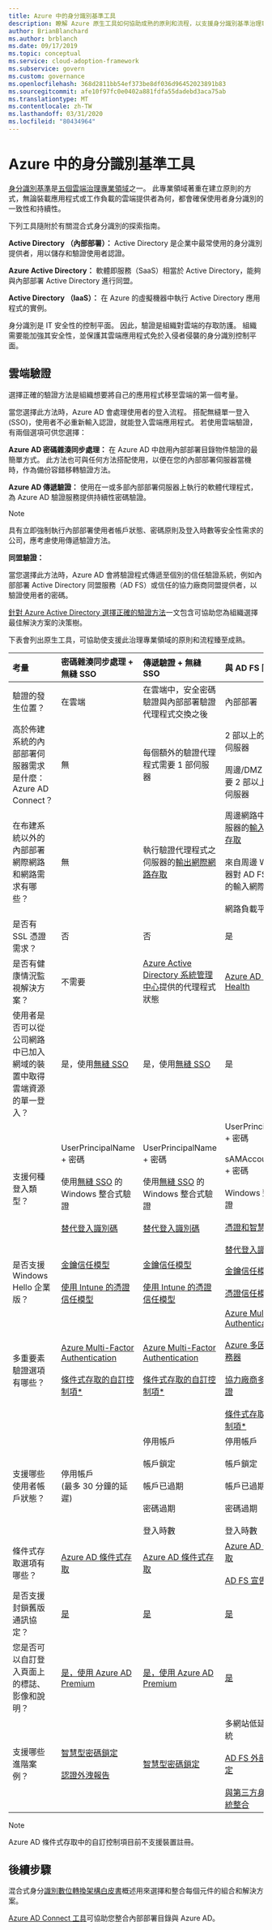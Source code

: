 ```yaml
---
title: Azure 中的身分識別基準工具
description: 瞭解 Azure 原生工具如何協助成熟的原則和流程，以支援身分識別基準治理專業領域。
author: BrianBlanchard
ms.author: brblanch
ms.date: 09/17/2019
ms.topic: conceptual
ms.service: cloud-adoption-framework
ms.subservice: govern
ms.custom: governance
ms.openlocfilehash: 368d2811bb54ef373be8df036d96452023891b83
ms.sourcegitcommit: afe10f97fc0e0402a881fdfa55dadebd3aca75ab
ms.translationtype: MT
ms.contentlocale: zh-TW
ms.lasthandoff: 03/31/2020
ms.locfileid: "80434964"
---
```

# <a name="identity-baseline-tools-in-azure"></a>Azure 中的身分識別基準工具

[身分識別基準](./index.md)是[五個雲端治理專業領域](../governance-disciplines.md)之一。 此專業領域著重在建立原則的方式，無論裝載應用程式或工作負載的雲端提供者為何，都會確保使用者身分識別的一致性和持續性。

下列工具隨附於有關混合式身分識別的探索指南。

**Active Directory （內部部署）：** Active Directory 是企業中最常使用的身分識別提供者，用以儲存和驗證使用者認證。

**Azure Active Directory：** 軟體即服務（SaaS）相當於 Active Directory，能夠與內部部署 Active Directory 進行同盟。

**Active Directory （IaaS）：** 在 Azure 的虛擬機器中執行 Active Directory 應用程式的實例。

身分識別是 IT 安全性的控制平面。 因此，驗證是組織對雲端的存取防護。 組織需要能加強其安全性，並保護其雲端應用程式免於入侵者侵襲的身分識別控制平面。

## <a name="cloud-authentication"></a>雲端驗證

選擇正確的驗證方法是組織想要將自己的應用程式移至雲端的第一個考量。

當您選擇此方法時，Azure AD 會處理使用者的登入流程。 搭配無縫單一登入 (SSO)，使用者不必重新輸入認證，就能登入雲端應用程式。 若使用雲端驗證，有兩個選項可供您選擇：

**Azure AD 密碼雜湊同步處理：** 在 Azure AD 中啟用內部部署目錄物件驗證的最簡單方式。 此方法也可與任何方法搭配使用，以便在您的內部部署伺服器當機時，作為備份容錯移轉驗證方法。

**Azure AD 傳遞驗證：** 使用在一或多部內部部署伺服器上執行的軟體代理程式，為 Azure AD 驗證服務提供持續性密碼驗證。

> [!NOTE]
> 具有立即強制執行內部部署使用者帳戶狀態、密碼原則及登入時數等安全性需求的公司，應考慮使用傳遞驗證方法。

**同盟驗證：**

當您選擇此方法時，Azure AD 會將驗證程式傳遞至個別的信任驗證系統，例如內部部署 Active Directory 同盟服務（AD FS）或信任的協力廠商同盟提供者，以驗證使用者的密碼。

[針對 Azure Active Directory 選擇正確的驗證方法](https://docs.microsoft.com/azure/active-directory/hybrid/choose-ad-authn)一文包含可協助您為組織選擇最佳解決方案的決策樹。

下表會列出原生工具，可協助使支援此治理專業領域的原則和流程臻至成熟。

<!-- markdownlint-disable MD033 -->

|考量|密碼雜湊同步處理 + 無縫 SSO|傳遞驗證 + 無縫 SSO|與 AD FS 同盟|
|:-----|:-----|:-----|:-----|
|驗證的發生位置？|在雲端|在雲端中，安全密碼驗證與內部部署驗證代理程式交換之後|內部部署|
|高於佈建系統的內部部署伺服器需求是什麼：Azure AD Connect？|無|每個額外的驗證代理程式需要 1 部伺服器|2 部以上的 AD FS 伺服器<br><br>周邊/DMZ 網路中需要 2 部以上的 WAP 伺服器|
|在布建系統以外的內部部署網際網路和網路需求有哪些？|無|執行驗證代理程式之伺服器的[輸出網際網路存取](https://docs.microsoft.com/azure/active-directory/hybrid/how-to-connect-pta-quick-start)|周邊網路中 WAP 伺服器的[輸入網際網路存取](https://docs.microsoft.com/windows-server/identity/ad-fs/overview/ad-fs-requirements)<br><br>來自周邊 WAP 伺服器對 AD FS 伺服器的輸入網際網路存取<br><br>網路負載平衡|
|是否有 SSL 憑證需求？|否|否|是|
|是否有健康情況監視解決方案？|不需要|[Azure Active Directory 系統管理中心](https://docs.microsoft.com/azure/active-directory/hybrid/tshoot-connect-pass-through-authentication)提供的代理程式狀態|[Azure AD Connect Health](https://docs.microsoft.com/azure/active-directory/hybrid/how-to-connect-health-adfs)|
|使用者是否可以從公司網路中已加入網域的裝置中取得雲端資源的單一登入？|是，使用[無縫 SSO](https://docs.microsoft.com/azure/active-directory/hybrid/how-to-connect-sso)|是，使用[無縫 SSO](https://docs.microsoft.com/azure/active-directory/hybrid/how-to-connect-sso)|是|
|支援何種登入類型？|UserPrincipalName + 密碼<br><br>使用[無縫 SSO](https://docs.microsoft.com/azure/active-directory/hybrid/how-to-connect-sso) 的 Windows 整合式驗證<br><br>[替代登入識別碼](https://docs.microsoft.com/azure/active-directory/hybrid/how-to-connect-install-custom)|UserPrincipalName + 密碼<br><br>使用[無縫 SSO](https://docs.microsoft.com/azure/active-directory/hybrid/how-to-connect-sso) 的 Windows 整合式驗證<br><br>[替代登入識別碼](https://docs.microsoft.com/azure/active-directory/hybrid/how-to-connect-pta-faq)|UserPrincipalName + 密碼<br><br>sAMAccountName + 密碼<br><br>Windows 整合式驗證<br><br>[憑證和智慧卡驗證](https://docs.microsoft.com/windows-server/identity/ad-fs/operations/configure-user-certificate-authentication)<br><br>[替代登入識別碼](https://docs.microsoft.com/windows-server/identity/ad-fs/operations/configuring-alternate-login-id)|
|是否支援 Windows Hello 企業版？|[金鑰信任模型](https://docs.microsoft.com/windows/security/identity-protection/hello-for-business/hello-identity-verification)<br><br>[使用 Intune 的憑證信任模型](https://microscott.azurewebsites.net/2017/12/16/setting-up-windows-hello-for-business-with-intune)|[金鑰信任模型](https://docs.microsoft.com/windows/security/identity-protection/hello-for-business/hello-identity-verification)<br><br>[使用 Intune 的憑證信任模型](https://microscott.azurewebsites.net/2017/12/16/setting-up-windows-hello-for-business-with-intune)|[金鑰信任模型](https://docs.microsoft.com/windows/security/identity-protection/hello-for-business/hello-identity-verification)<br><br>[憑證信任模型](https://docs.microsoft.com/windows/security/identity-protection/hello-for-business/hello-key-trust-adfs)|
|多重要素驗證選項有哪些？|[Azure Multi-Factor Authentication](https://docs.microsoft.com/azure/multi-factor-authentication)<br><br>[條件式存取的自訂控制項*](https://docs.microsoft.com/azure/active-directory/conditional-access/controls#custom-controls-preview)|[Azure Multi-Factor Authentication](https://docs.microsoft.com/azure/multi-factor-authentication)<br><br>[條件式存取的自訂控制項*](https://docs.microsoft.com/azure/active-directory/conditional-access/controls#custom-controls-preview)|[Azure Multi-Factor Authentication](https://docs.microsoft.com/azure/multi-factor-authentication)<br><br>[Azure 多因素驗證服務器](https://docs.microsoft.com/azure/active-directory/authentication/howto-mfaserver-deploy)<br><br>[協力廠商多重要素驗證](https://docs.microsoft.com/windows-server/identity/ad-fs/operations/configure-additional-authentication-methods-for-ad-fs)<br><br>[條件式存取的自訂控制項*](https://docs.microsoft.com/azure/active-directory/conditional-access/controls#custom-controls-preview)|
|支援哪些使用者帳戶狀態？|停用帳戶<br>(最多 30 分鐘的延遲)|停用帳戶<br><br>帳戶鎖定<br><br>帳戶已過期<br><br>密碼過期<br><br>登入時數|停用帳戶<br><br>帳戶鎖定<br><br>帳戶已過期<br><br>密碼過期<br><br>登入時數|
|條件式存取選項有哪些？|[Azure AD 條件式存取](https://docs.microsoft.com/azure/active-directory/active-directory-conditional-access-azure-portal)|[Azure AD 條件式存取](https://docs.microsoft.com/azure/active-directory/active-directory-conditional-access-azure-portal)|[Azure AD 條件式存取](https://docs.microsoft.com/azure/active-directory/active-directory-conditional-access-azure-portal)<br><br>[AD FS 宣告規則](https://adfshelp.microsoft.com/AadTrustClaims/ClaimsGenerator)|
|是否支援封鎖舊版通訊協定？|[是](https://docs.microsoft.com/azure/active-directory/conditional-access/howto-baseline-protect-legacy-auth)|[是](https://docs.microsoft.com/azure/active-directory/conditional-access/howto-baseline-protect-legacy-auth)|[是](https://docs.microsoft.com/windows-server/identity/ad-fs/operations/access-control-policies-w2k12)|
|您是否可以自訂登入頁面上的標誌、影像和說明？|[是，使用 Azure AD Premium](https://docs.microsoft.com/azure/active-directory/customize-branding)|[是，使用 Azure AD Premium](https://docs.microsoft.com/azure/active-directory/customize-branding)|[是](https://docs.microsoft.com/azure/active-directory/connect/active-directory-aadconnect-federation-management#customlogo)|
|支援哪些進階案例？|[智慧型密碼鎖定](https://docs.microsoft.com/azure/active-directory/active-directory-secure-passwords)<br><br>[認證外洩報告](https://docs.microsoft.com/azure/active-directory/active-directory-reporting-risk-events)|[智慧型密碼鎖定](https://docs.microsoft.com/azure/active-directory/connect/active-directory-aadconnect-pass-through-authentication-smart-lockout)|多網站低延遲驗證系統<br><br>[AD FS 外部網路鎖定](https://docs.microsoft.com/windows-server/identity/ad-fs/operations/configure-ad-fs-extranet-soft-lockout-protection)<br><br>[與第三方身分識別系統整合](https://docs.microsoft.com/azure/active-directory/connect/active-directory-aadconnect-federation-compatibility)|

<!-- markdownlint-enable MD033 -->

> [!NOTE]
> Azure AD 條件式存取中的自訂控制項目前不支援裝置註冊。

## <a name="next-steps"></a>後續步驟

混合式身分[識別數位轉換架構白皮書](https://resources.office.com/ww-landing-M365E-EMS-IDAM-Hybrid-Identity-WhitePaper.html)概述用來選擇和整合每個元件的組合和解決方案。

[Azure AD Connect 工具](https://aka.ms/aadconnectwiz)可協助您整合內部部署目錄與 Azure AD。
